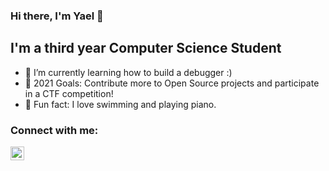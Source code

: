 ### Hi there, I'm Yael 👋

## I'm a third year Computer Science Student

- 🌱 I’m currently learning how to build a debugger :) 
- 🥅 2021 Goals: Contribute more to Open Source projects and participate in a CTF competition!
- 🎹 Fun fact: I love swimming and playing piano.

### Connect with me:

[<img align="left" alt="codeSTACKr | LinkedIn" width="22px" src="https://cdn.jsdelivr.net/npm/simple-icons@v3/icons/linkedin.svg" />][linkedin]

<br />

[linkedin]: https://linkedin.com/in/yaelShechter
